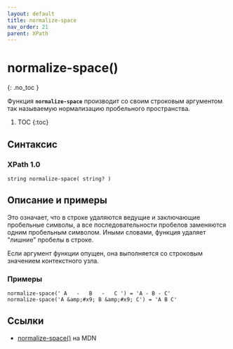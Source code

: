 ```yaml
---
layout: default
title: normalize-space
nav_order: 21
parent: XPath
---
```


<!-- prettier-ignore-start -->
# normalize-space()
{: .no_toc }
<!-- prettier-ignore-end -->

Функция **`normalize-space`** производит со своим строковым аргументом так называемую нормализацию пробельного пространства.

<!-- prettier-ignore -->
1. TOC
{:toc}

## Синтаксис

### XPath 1.0

```
string normalize-space( string? )
```

## Описание и примеры

Это означает, что в строке удаляются ведущие и заключающие пробельные символы, а все последовательности пробелов заменяются одним пробельным символом. Иными словами, функция удаляет "лишние" пробелы в строке.

Если аргумент функции опущен, она выполняется со строковым значением контекстного узла.

### Примеры

```
normalize-space(' А   -   В   -   С ') = 'А - В - С'
normalize-space('А &amp;#x9; В &amp;#x9; С') = 'A B C'
```

## Ссылки

- [normalize-space()](https://developer.mozilla.org/en-US/docs/Web/XPath/Functions/normalize-space) на MDN
